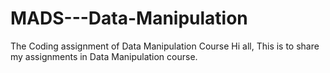 # MADS---Data-Manipulation
The Coding assignment of Data Manipulation Course
Hi all,
This is to share my assignments in Data Manipulation course.
